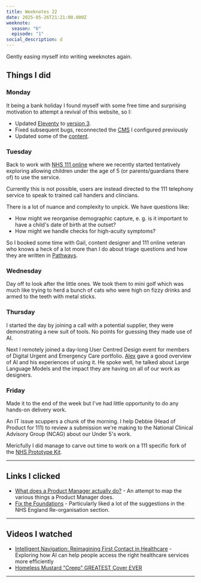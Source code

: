 ```yaml
---
title: Weeknotes 22
date: 2025-05-26T21:21:00.000Z
weeknote:
  season: "6"
  episode: "1"
social_description: d
---
```


Gently easing myself into writing weeknotes again.

## Things I did

### Monday
It being a bank holiday I found myself with some free time and surprising motivation to attempt a revival of this website, so I:

- Updated [Eleventy](https://www.11ty.dev/) to [version 3](https://github.com/11ty/eleventy/releases/tag/v3.1.0).
- Fixed subsequent bugs, reconnected the [CMS](https://decapcms.org/) I configured previously
- Updated some of the [content](/about/).

### Tuesday
Back to work with [NHS 111 online](https://111.nhs.uk) where we recently started tentatively exploring allowing children under the age of 5 (or parents/guardians there of) to use the service.

Currently this is not possible, users are instead directed to the 111 telephony service to speak to trained call handers and clincians.

There is a lot of nuance and complexity to unpick. We have questions like:

- How might we reorganise demographic capture, e. g. is it important to have a child's date of birth at the outset?
- How might we handle checks for high-acuity symptoms?

So I booked some time with Gail, content designer and 111 online veteran who knows a heck of a lot more than I do about triage questions and how they are written in [Pathways](https://digital.nhs.uk/services/nhs-pathways/how-it-works).

### Wednesday

Day off to look after the little ones. We took them to mini golf which was much like trying to herd a bunch of cats who were high on fizzy drinks and armed to the teeth with metal sticks.

### Thursday

I started the day by joining a call with a potential supplier, they were demonstrating a new suit of tools. No points for guessing they made use of AI.

Next I remotely joined a day-long User Centred Design event for members of Digital Urgent and Emergency Care portfolio. [Alex](https://www.linkedin.com/in/alexander-klauer-26695611b/) gave a good overview of AI and his experiences of using it. He spoke well, he talked about Large Language Models and the impact they are having on all of our work as designers.

### Friday

Made it to the end of the week but I've had little opportunity to do any hands-on delivery work.

An IT issue scuppers a chunk of the morning. I help Debbie (Head of Product for 111) to review a submission we're making to the National Clinical Advisory Group (NCAG) about our Under 5's work.

Mericfully I did manage to carve out time to work on a 111 specific fork of the [NHS Prototype Kit](https://prototype-kit.service-manual.nhs.uk/).

---

## Links I clicked

- [What does a Product Manager actually do?](https://stephenanderson.medium.com/what-does-a-product-manager-actually-do-bee1d853f420) - An attempt to map the various things a Product Manager does.
- [Fix the Foundations](https://thomashallam.github.io/posts/2025-05-10/monthnote.html) - Particularly liked a lot of the suggestions in the NHS England Re-organisation section.

---

## Videos I watched

- [Intelligent Navigation: Reimagining First Contact in Healthcare](https://www.youtube.com/watch?v=VrhagdumCPA) - Exploring how AI can help people access the right healthcare services more efficiently
- [Homeless Mustard "Creep" GREATEST Cover EVER](https://www.youtube.com/watch?v=hXlzci1rKNM)

---
